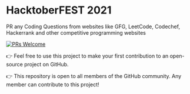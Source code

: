 # HacktoberFEST 2021

PR any Coding Questions from websites like GFG, LeetCode, Codechef, Hackerrank and other competitive programming websites

[![PRs Welcome](https://img.shields.io/badge/PRs-welcome-brightgreen.svg?style=flat-square)](http://makeapullrequest.com)

👉 Feel free to use this project to make your first contribution to an open-source project on GitHub.

👉 This repository is open to all members of the GitHub community. Any member can contribute to this project!



